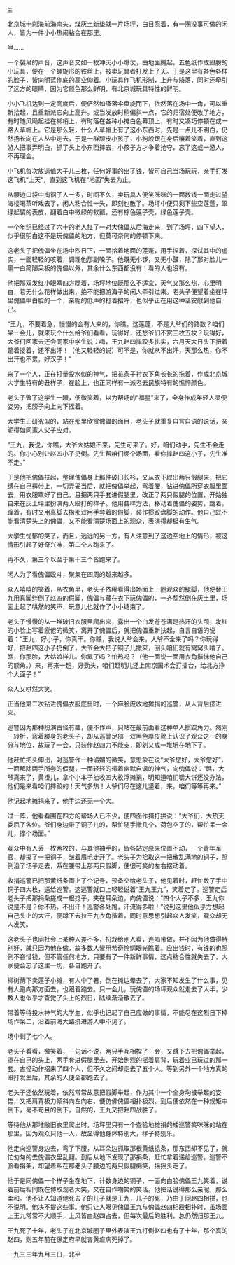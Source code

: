     生 

   北京城十刹海前海南头，煤灰土新垫就一片场坪，白日照着，有一圈没事可做的闲人，皆为一件小小热闹粘合在那里。 

   咝…… 

   一个裂帛的声音，这声音又如一枚冲天小小爆仗，由地面腾起，五色纸作成翅膀的小玩具，便在一个螺旋形的铁丝上，被卖玩具者打发上了天。于是这里有各色各样的脸子，皆向明蓝作底的高空仰着。小玩具作飞机形制，上升与降落，同时还牵引了远方的眼睛，因为它颜色那么鲜明，有北京城玩具特性的鲜明。 

   小小飞机达到一定高度后，便俨然如降落伞盘旋而下，依然落在场中一角，可以重新拾起，且重新派它向上高升。或当发放时稍偏斜一点，它的归宿处便改了地方，有时随风飏起挂在柳梢上，有时落在各种小摊白色幕顶上，有时又凑巧停顿在或一路人草帽上。它是那么轻，什么人草帽上有了这小东西时，先是一点儿不明白，仍然扬长向在人丛中走去，于是一群顽皮小孩子，小狗般跟在身后嚷着笑着，直到这游人把事弄明白，抓了头上小东西摔去，小孩子方才争着抢夺，忘了这或一游人，不再理会。 

   小飞机每次放送值大子儿三枚，任何好事的出了钱，皆可自己当场玩玩，亲手打发这飞机“上天”，直到这飞机在“地面”失去为止。 

   从腰边口袋中掏铜子人一多，时间不久，卖玩具人便笑咪咪的一面数钱一面走过望海楼喝茶听戏去了，闲人粘合性一失，即刻也散了。场坪中便只剩下些空莲蓬，翠绿起襞的表皮，翻着白中微绿的软瓤，还有棕色莲子壳，绿色莲子壳。 

   一个年纪已经过了六十的老人扛了一对大傀儡从后海走来，到了场坪，四下望人，似乎很明白这不是玩傀儡的地方，但莫可奈何的停顿下来。 

   这老头子把傀儡坐在场中烈日下，一面拾着地面的莲蓬，用手捏着，探试其中的虚实，一面轻轻的咳着，调理他那副嗓子。他既无小锣，又无小鼓，除了那对脸儿一黑一白简陋呆板的傀儡以外，其余什么东西都没有！看的人也没有。 

   他把那双发红小眼睛四方瞟着，场坪地位既那么不适宜，天气又那么热，心里明白，若无什么花样做出来，绝不能把游海子的闲人牵引过来。老头子便望着坐在坪里傀儡中白脸的一个，亲昵的低声的打着招呼，也似乎正在用这种话安慰到他自己。 

   “王九，不要着急，慢慢的会有人来的，你瞧，这莲蓬，不是大爷们的路数？咱们呆一会儿，就来玩个什么给爷们看看，玩得好，还愁爷们不赏三枚五枚？玩得好，大爷们回家去还会同家中学生说：嗨，王九赵四摔跤多扎实，六月天大日头下扭着蹩着搂着，还不出汗！（他又轻轻的说）可不是，你就从不出汗，天那么热，你不出汗也不累，好汉子！” 

   来了一个人，正在打量投水似的神气，把花条子衬衣下角长长的拖着，作成北京城大学生特有的丑样子，在脸上，也正同样有一派老去民族特有的憔悴颜色。 

   老头子瞥了这学生一眼，便微笑着，以为帮场的“福星”来了，全身作成年轻人灵便姿势，把膀子向上向下摇着。 

   大学生正研究似的，站在那里欣赏傀儡的面目，老头子就重复自言自语的说话，亲昵得如同家人父子应对。 

   “王九，我说，你瞧，大爷大姑娘不来，先生可来了。好，咱们动手，先生不会走的。你小心别让赵四小子扔倒。先生帮咱们绷个场面，看你摔赵四这小子，先生准不走。” 

   于是他把傀儡扶起，整理傀儡身上那件破旧长衫，又从衣下取出两只假腿来，把它缚在自己裤带上，一切弄妥当后，就把傀儡举起，弯着腰，钻进傀儡所穿衣服里面去，用衣服罩好了自己，且把两只手套进假腿里，改正了两只假腿的位置，开始独自来在灰土坪里扮演两人殴打的样子。他用各样方法，移动着傀儡的姿势，跳着，蹿着，有时又用真脚去捞那双用手套着的假脚，装作掼跤盘脚的动作。他自己既不能看清楚头上的傀儡，又不能看清楚场面上的观众，表演得却极有生气。 

   大学生忧郁的笑了，而且，远远的另一方，有人注意到了这边空地上的情形，被这情形引起了好奇兴味，第二个人跑来了。 

   再不久，第三个以至于第十三个皆跑来了。 

   闲人为了看傀儡殴斗，聚集在四周的越来越多。 

   众人嘻嘻的笑着，从衣角里，老头子依稀看得出场面上一圈观众的腿脚，他便替王九用真脚绊倒了赵四的假脚，傀儡与藏在衣下玩傀儡的，一齐颓然倒在灰土里，场面上起了哄然的笑声，玩意儿也就作了小小结束了。 

   老头子慢慢的从一堆破旧衣服里爬出来，露出一个白发苍苍满是热汗的头颅，发红的小脸上写着疲倦的微笑，离开了傀儡后，就把傀儡重新扶起，自言自语的说着：“王九，好小子，你真干。你瞧，我说大爷会来，大爷不全来了吗？你玩得好，把赵四这小子扔倒了，大爷会大把子铜子儿撒来，回头咱们就有窝窝头啃了。瞧，你那脸，大姑娘样儿。你累了吗？怕热吗？（他一面说一面用衣角揩抹他自己的额角。）来，再来一趟，好劲头，咱们赶明儿还上南京国术会打擂台，给北方挣个大面子！” 

   众人又哄然大笑。 

   正当他第二次钻进傀儡衣服底里时，一个麻脸庞收地摊捐的巡警，从人背后挤进来。 

   巡警因为那种扮演古怪有趣，便不作声，只站在最前面看这种单人掼跤角力。然刚一转折，弯着腰身的老头子，却从巡警足部一双黑色厚皮靴上认识了观众之一的身分与地位，故玩了一会，只装作赵四力不能支，即刻又成一堆坍在地下了。 

   他赶忙把头伸出，对巡警作一种谄媚的微笑，意思象在说“大爷您好，大爷您好”，一面解除两手所套的假腿，一面轻轻的带着幽默自讽的神气，向傀儡说：“瞧，大爷真来了，黄褂儿，拿个小本子抽收四大枚浮摊捐，明知道咱们嚼大饼还没办法，他们是来看咱们摔跤的！天气多热！大爷们尽在这儿竖着，来，咱们等等再来。” 

   他记起地摊捐来了，他手边还无一个大。 

   过一阵，他看看围在四方的帮场人已不少，便四面作揖打拱说：“大爷们，大热天委屈了各位。爷们身边带了铜子儿的，帮忙随手撒几个，荷包空了的，帮忙呆一会儿，撑个场面。” 

   观众中有人丢一枚两枚的，与其他袖手的，皆各站定原来位置不动，一个青年军官，却掷了一把铜子，皱着眉毛走开了。老头子为拾取这一把散乱满地的铜子，照例沿了场子走去，系在腰带上那两只假脚，便很可笑的左右摆动着。 

   收捐巡警已把那黄纸条画上了个记号，预备交给老头子，他见着时，赶忙数了手中铜子四大枚，送给巡警。这巡警就口上轻轻说着“王九王九”，笑着走了。巡警走后老头子把那捐条搓成一根捻子，夹在耳朵边，向傀儡说：“四个大子不多，王九你说是不是？你不热，不出汗！巡警各处跑，汗流得多啦！”说到这里他似乎方想起自己头上的大汗，便蹲下去拉王九衣角揩着，同时意思想引起众人发笑，观众却无人发笑。 

   这老头子也同社会上某种人差不多，扮戏给别人看，连唱带做，并不因为他做得特别好，就只因为他在做，故多数人皆用希奇怜悯眼光瞧着。应出钱时，有钱的也照例不吝惜钱，但不管任何地方，只要有了一件新鲜事情，这点粘合性就失去了，大家便会忘了这里一切，各自跑开了。 

   柳树荫下卖莲子小摊，有人中了暑，倒在摊边晕去了，大家不知发生了什么事，见有人跑向那方面去，也跟着跑去。只一会儿，玩傀儡的场坪观众就走去了大半，少数人也似乎才查觉了头上的烈日，陆续渐渐散去了。 

   带着等待投水神气的大学生，似乎也记起了自己应做的事情，不能尽在这烈日下捧场作呆二，沿着前海大路挤进游人中不见了。 

   场中剩了七个人。 

   老头子看看，微笑着，一句话不说，两只手互相捏了一会，又蹲下去把傀儡举起，罩在自己的头上，两手套进假腿里去，开始剧烈的摇着肩背，玩着业已玩过的那一套。古怪动作招来了四个人，但不久之间却走去了五个人。等到另外一个地方真的殴打发生后，其余的人便全都跑去了。 

   老头子还依然玩着，依然常常故意把假脚举起，作为其中一个全身均被举起的姿势，又把肩背极力倾斜向左向右，便仿佛傀儡相扑极烈。到后便依然在一种规矩中倒下，毫不苟且的倒下。自然的，王九又把赵四战胜了。 

   等待他从那堆敝旧衣里爬出时，场坪里只有一个查验地摊捐的矮巡警笑咪咪的站在那里。因为观众只他一人，故显得他身体特别大，样子特别乐。 

   他走向巡警身边去，弯了下腰，从耳朵边抓取那根黄纸捻条，那东西却不见了，就忙匆匆的去傀儡衣里乱翻。到后从地下发现了那捐条，赶忙拿着递给巡警。巡警不验看捐条，却望着系在那老头子腰边的两只假腿痴笑，摇摇头走了。 

   他于是同傀儡一个样子坐在地下，计数身边的铜子，一面向白脸傀儡王九笑着，说着前后相同既在博取观者大笑，又在自作嘲笑的笑话。他把话说得那么亲昵，那么柔和。他不让人知道他死去了的儿子就是王九，儿子的死，乃由于同赵四相拼，也不说明。他决不提这些事。他只让人眼见傀儡王九与傀儡赵四相殴相扑时，虽场面上王九常常不大顺手，上风皆由赵四占去，但每次最后的胜利，总仍然归那王九。 

   王九死了十年，老头子在北京城圈子里外表演王九打倒赵四也有了十年，那个真的赵四，则五年前在保定府早就害黄疸病死掉了。 

   一九三三年九月三日，北平 

